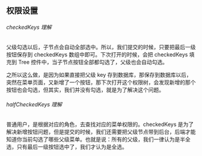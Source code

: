 ## 权限设置

###### checkedKeys 理解

父级勾选以后，子节点会自动全部选中。所以，我们提交的时候，只要把最后一级按钮保存到 checkedKeys 数组中即可。下次打开的时候，会把 checkedKeys 填充到 Tree 控件中，当子节点按钮全部都勾选了，父级也会自动勾选。

之所以这么做，是因为如果直接把父级 key 存到数据库，那保存到数据库以后，突然在菜单页面，又新增了一个按钮，那下次打开这个权限树，会发现新增的那个按钮也会勾选，但其实，我们并没有勾选，就是为了解决这个问题。

###### halfCheckedKeys 理解

普通用户，是根据对应的角色，去查找对应的菜单权限的。checkedKeys 是为了解决新增按钮问题，但是提交的时候，我们还需要把父级节点带到后台，后端才能知道你当前勾选了哪些父级菜单。也就是说：所有的父级，我们一律认为是半全选，只有最后一级按钮选中了，我们才认为是全选。
